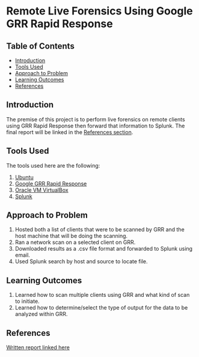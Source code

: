 # Remote Live Forensics Using Google GRR Rapid Response

## Table of Contents

- [Introduction](#Introduction)
- [Tools Used](#Tools-Used)
- [Approach to Problem](#Approach-to-Problem)
- [Learning Outcomes](#Learning-Outcomes)
- [References](#References)

<h2 id="#Introduction">Introduction</h2>

The premise of this project is to perform live forensics on remote clients using GRR Rapid Response then forward that information to Splunk. The final report will be linked in the [References section](#References).

<h2 id="#Tools-Used">Tools Used</h2>

The tools used here are the following:

1. [Ubuntu](https://ubuntu.com/)
2. [Google GRR Rapid Response](https://github.com/google/grr)
3. [Oracle VM VirtualBox](https://www.virtualbox.org/)
4. [Splunk](https://www.splunk.com/)

<h2 id="#Approach-to-Problem">Approach to Problem</h2>

1. Hosted both a list of clients that were to be scanned by GRR and the host machine that will be doing the scanning.
2. Ran a network scan on a selected client on GRR.
3. Downloaded results as a .csv file format and forwarded to Splunk using email.
4. Used Splunk search by host and source to locate file.

<h2 id="#Learning-Outcomes">Learning Outcomes</h2>

1. Learned how to scan multiple clients using GRR and what kind of scan to initiate.
2. Learned how to determine/select the type of output for the data to be analyzed within GRR.

## References

[Written report linked here]()
